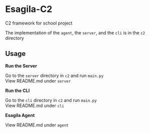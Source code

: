 # Esagila-C2
C2 framework for school project

The implementation of the `agent`, the `server`, and the `cli` is in the `c2` directory

## Usage

**Run the Server**

Go to the `server` directory in `c2` and run `main.py`\
View README.md under `server`

**Run the CLI**

Go to the `cli` directory in `c2` and run `main.py`\
View README.md under `cli`

**Esagila Agent**

View README.md under `agent`
